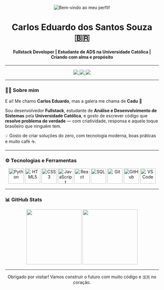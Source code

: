 <!-- Banner de boas-vindas animado VERDE NEON -->
<p align="center">
  <img src="https://readme-typing-svg.demolab.com?font=Fira+Code&size=28&duration=3000&pause=1000&color=00FF00&center=true&vCenter=true&width=800&lines=Bem-vindo+ao+meu+perfil!" alt="Bem-vindo ao meu perfil!" />
</p>

<!-- CABEÇALHO -->
<h1 align="center">Carlos Eduardo dos Santos Souza 🇧🇷</h1>
<h4 align="center">Fullstack Developer | Estudante de ADS na Universidade Católica | Criando com alma e propósito</h4>

---

<!-- CONTATOS -->
<p align="center">
  <a href="mailto:carloxeduu@gmail.com">
    <img src="https://img.shields.io/badge/Gmail-D44638?style=for-the-badge&logo=gmail&logoColor=white" />
  </a>
  <a href="https://www.linkedin.com/in/carlos-eduardo-4b7941264/" target="_blank">
    <img src="https://img.shields.io/badge/LinkedIn-0A66C2?style=for-the-badge&logo=linkedin&logoColor=white" />
  </a>
  <a href="https://github.com/CaduS0uza" target="_blank">
    <img src="https://img.shields.io/badge/GitHub-171515?style=for-the-badge&logo=github&logoColor=white" />
  </a>
</p>

---

### 👨‍💻 Sobre mim

E aí! Me chamo **Carlos Eduardo**, mas a galera me chama de **Cadu** 👋

Sou desenvolvedor **Fullstack**, estudante de **Análise e Desenvolvimento de Sistemas** pela **Universidade Católica**, e gosto de escrever código que **resolve problema de verdade** — com criatividade, responsa e aquele toque brasileiro que ninguém tem.

💡 Gosto de criar soluções do zero, com tecnologia moderna, boas práticas e muito café ☕.

---

### ⚙️ Tecnologias e Ferramentas

<p align="center">
  <!-- Linguagens -->
  <img src="https://cdn.jsdelivr.net/gh/devicons/devicon/icons/python/python-original.svg" width="50" height="50" title="Python"/>
  <img src="https://cdn.jsdelivr.net/gh/devicons/devicon/icons/html5/html5-original.svg" width="50" height="50" title="HTML5"/>
  <img src="https://cdn.jsdelivr.net/gh/devicons/devicon/icons/css3/css3-original.svg" width="50" height="50" title="CSS3"/>
  <img src="https://cdn.jsdelivr.net/gh/devicons/devicon/icons/javascript/javascript-original.svg" width="50" height="50" title="JavaScript"/>
  <img src="https://cdn.jsdelivr.net/gh/devicons/devicon/icons/react/react-original.svg" width="50" height="50" title="React"/>
  <img src="https://cdn.jsdelivr.net/gh/devicons/devicon/icons/sqlite/sqlite-original.svg" width="50" height="50" title="SQL"/>

  <!-- Ferramentas -->
  <img src="https://cdn.jsdelivr.net/gh/devicons/devicon/icons/git/git-original.svg" width="50" height="50" title="Git"/>
  <img src="https://cdn.jsdelivr.net/gh/devicons/devicon/icons/github/github-original.svg" width="50" height="50" title="GitHub"/>
  <img src="https://cdn.jsdelivr.net/gh/devicons/devicon/icons/vscode/vscode-original.svg" width="50" height="50" title="VS Code"/>

 

---

### 📊 GitHub Stats

<div align="center">
  <img height="180em" src="https://github-readme-stats.vercel.app/api?username=CaduS0uza&show_icons=true&theme=chartreuse-dark&include_all_commits=true&count_private=true"/>
  <img height="180em" src="https://github-readme-stats.vercel.app/api/top-langs/?username=CaduS0uza&layout=compact&langs_count=8&theme=chartreuse-dark"/>
</div>

---

<p align="center">
  Obrigado por visitar! Vamos construir o futuro com muito código e 🇧🇷 no coração.
</p>

